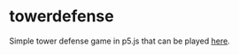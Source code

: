 # towerdefense
Simple tower defense game in p5.js that can be played
[here](https://xithiox.github.io/towerdefense/).
